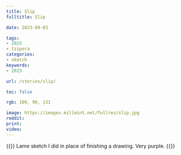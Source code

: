 ```yaml
---
title: Slip
fulltitle: Slip

date: 2023-09-03

tags:
- 2023
- tzipora
categories:
- sketch
keywords:
- 2023

url: /stories/slip/

toc: false

rgb: 100, 90, 131

image: https://images.millmint.net/fullres/slip.jpg
reddit:
print:
video:
---
```

{{<note caption>}}
Lame sketch I did in place of finishing a drawing. Very purple.
{{</note>}}